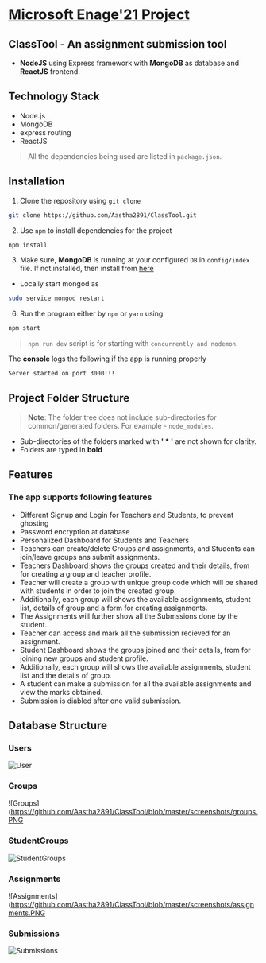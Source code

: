 
# [Microsoft Enage'21 Project](https://github.com/Aastha2891/ClassTool)

## ClassTool - An assignment submission tool

- **NodeJS** using Express framework with **MongoDB** as database and **ReactJS** frontend.

## Technology Stack

- Node.js
- MongoDB
- express routing
- ReactJS

> All the dependencies being used are listed in `package.json`.


## Installation

1. Clone the repository using `git clone` 
```bash
git clone https://github.com/Aastha2891/ClassTool.git
```

2. Use `npm` to install dependencies for the project

```bash
npm install
```

3. Make sure, **MongoDB** is running at your configured `DB` in `config/index` file. If not installed, then install from [here](https://docs.mongodb.com/manual/installation/)

- Locally start mongod as

```bash
sudo service mongod restart
```

 6. Run the program either by `npm` or `yarn` using

```bash
npm start
```
> `npm run dev` script is for starting with `concurrently and nodemon`.


The **console** logs the following if the app is running properly
```bash
Server started on port 3000!!!
```

## Project Folder Structure

> **Note**: The folder tree does not include sub-directories for common/generated folders. For example - `node_modules`.

 - Sub-directories of the folders marked with **' * '** are not shown for clarity.
 - Folders are typed in **bold**


## Features
### The app supports following features

-   Different Signup and Login for Teachers and Students, to prevent ghosting
-   Password encryption at database
-   Personalized Dashboard for Students and Teachers
-   Teachers can create/delete Groups and assignments, and Students can join/leave groups ans submit assignments.
-   Teachers Dashboard shows the groups created and their details, from for creating a group and teacher profile.
-   Teacher will create a group with unique group code which will be shared with students in order to join the created group.
-   Additionally, each group will shows the available assignments, student list, details of group and a form for creating assignments.
-   The Assignments will further show all the Submssions done by the student.
-   Teacher can access and mark all the submission recieved for an assignment. 
-   Student Dashboard shows the groups joined and their details, from for joining new groups and student profile.
-   Additionally, each group will shows the available assignments, student list and the details of group.
-   A student can make a submission for all the available assignments and view the marks obtained.
-   Submission is diabled after one valid submission.

## Database Structure

### Users
![User](https://github.com/Aastha2891/ClassTool/blob/master/screenshots/users.PNG)

### Groups
![Groups](https://github.com/Aastha2891/ClassTool/blob/master/screenshots/groups.PNG

### StudentGroups
![StudentGroups](https://github.com/Aastha2891/ClassTool/blob/master/screenshots/studentgroups.PNG)

### Assignments
![Assignments](https://github.com/Aastha2891/ClassTool/blob/master/screenshots/assignments.PNG

### Submissions
![Submissions](https://github.com/Aastha2891/ClassTool/blob/master/screenshots/submissions.PNG)
